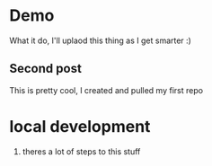 # Demo

What it do, I'll uplaod this thing as I get smarter :)

## Second post 

This is pretty cool, I created and pulled my first repo

# local development

1. theres a lot of steps to this stuff

